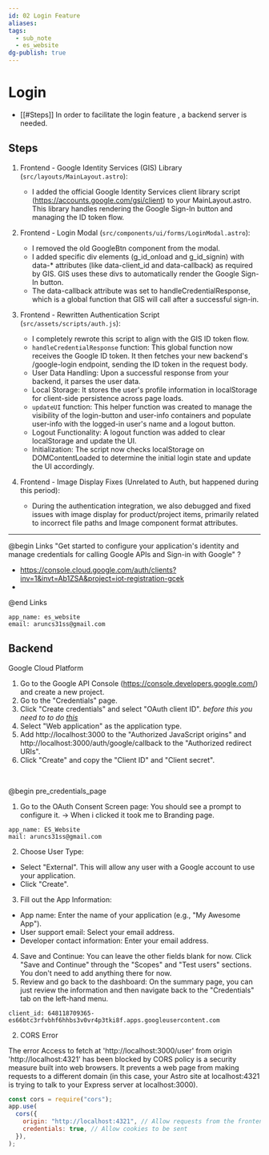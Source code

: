 ```yaml
---
id: 02 Login Feature
aliases: 
tags:
  - sub_note
  - es_website
dg-publish: true
---
```


# Login

- [[#Steps]]
  In order to facilitate the login feature , a backend server is needed.

## Steps

1.  Frontend - Google Identity Services (GIS) Library
    (`src/layouts/MainLayout.astro`):
    - I added the official Google Identity Services client library script
      (https://accounts.google.com/gsi/client) to your MainLayout.astro. This
      library handles rendering the Google Sign-In button and managing the ID
      token flow.

2.  Frontend - Login Modal (`src/components/ui/forms/LoginModal.astro`):
    - I removed the old GoogleBtn component from the modal.
    - I added specific div elements (g_id_onload and g_id_signin) with data-\*
      attributes (like data-client_id and data-callback) as required by GIS.
      GIS uses these divs to automatically render the Google Sign-In button.
    - The data-callback attribute was set to handleCredentialResponse, which is
      a global function that GIS will call after a successful sign-in.

3.  Frontend - Rewritten Authentication Script (`src/assets/scripts/auth.js`):
    - I completely rewrote this script to align with the GIS ID token flow.
    - `handleCredentialResponse` function: This global function now receives
      the Google ID token. It then fetches your new backend's /google-login
      endpoint, sending the ID token in the request body.
    - User Data Handling: Upon a successful response from your backend, it
      parses the user data.
    - Local Storage: It stores the user's profile information in localStorage
      for client-side persistence across page loads.
    - `updateUI` function: This helper function was created to manage the
      visibility of the login-button and user-info containers and populate
      user-info with the logged-in user's name and a logout button.
    - Logout Functionality: A logout function was added to clear localStorage
      and update the UI.
    - Initialization: The script now checks localStorage on DOMContentLoaded to
      determine the initial login state and update the UI accordingly.

4.  Frontend - Image Display Fixes (Unrelated to Auth, but happened during this
    period):
    - During the authentication integration, we also debugged and fixed issues
      with image display for product/project items, primarily related to
      incorrect file paths and Image component format attributes.

---

@begin Links
"Get started to configure your application's identity and manage credentials for calling Google APIs and Sign-in with Google" ?

- https://console.cloud.google.com/auth/clients?inv=1&invt=Ab1ZSA&project=iot-registration-gcek
-

@end Links

```
app_name: es_website
email: aruncs31ss@gmail.com
```

## Backend

Google Cloud Platform

1. Go to the Google API Console (https://console.developers.google.com/)
   and create a new project.
2. Go to the "Credentials" page.
3. Click "Create credentials" and select "OAuth client ID". _before this you need to to do [this](^pre_credentials_page)_
4. Select "Web application" as the application type.
5. Add http://localhost:3000 to the "Authorized JavaScript origins" and
   http://localhost:3000/auth/google/callback to the "Authorized
   redirect URIs".
6. Click "Create" and copy the "Client ID" and "Client secret".

</br>

@begin pre_credentials_page

1. Go to the OAuth Consent Screen page: You should see a prompt to
   configure it. -> When i clicked it took me to Branding page.

```
app_name: ES_Website
mail: aruncs31ss@gmail.com
```

2. Choose User Type:

- Select "External". This will allow any user with a Google account
  to use your application.
- Click "Create".

3. Fill out the App Information:

- App name: Enter the name of your application (e.g., "My Awesome
  App").
- User support email: Select your email address.
- Developer contact information: Enter your email address.

4. Save and Continue: You can leave the other fields blank for now.
   Click "Save and Continue" through the "Scopes" and "Test users"
   sections. You don't need to add anything there for now.
5. Review and go back to the dashboard: On the summary page, you can
   just review the information and then navigate back to the
   "Credentials" tab on the left-hand menu.

```
client_id: 648118709365-es66btc3rfvbhf6hhbs3v0vr4p3tki8f.apps.googleusercontent.com
```

2. CORS Error

The error Access to fetch at 'http://localhost:3000/user' from origin 'http://localhost:4321' has been blocked by CORS policy is a security measure
built into web browsers. It prevents a web page from making requests to a different domain (in this case, your Astro site at localhost:4321 is trying
to talk to your Express server at localhost:3000).

```js
const cors = require("cors");
app.use(
  cors({
    origin: "http://localhost:4321", // Allow requests from the frontend
    credentials: true, // Allow cookies to be sent
  }),
);
```

